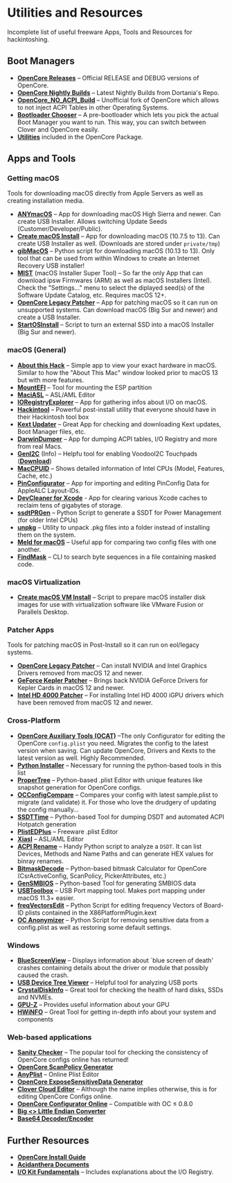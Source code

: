 # Utilities and Resources
Incomplete list of useful freeware Apps, Tools and Resources for hackintoshing.

## Boot Managers
- [**OpenCore Releases**](https://github.com/acidanthera/OpenCorePkg/releases) – Official RELEASE and DEBUG versions of OpenCore.
- [**OpenCore Nightly Builds**](https://dortania.github.io/builds/?product=OpenCorePkg&viewall=true) – Latest Nightly Builds from Dortania's Repo.
- [**OpenCore_NO_ACPI_Build**](https://github.com/wjz304/OpenCore_NO_ACPI_Build/releases) – Unofficial fork of OpenCore which allows to not inject ACPI Tables in other Operating Systems.
- [**Bootloader Chooser**](https://github.com/jief666/BootloaderChooser) – A pre-bootloader which lets you pick the actual Boot Manager you want to run. This way, you can switch between Clover and OpenCore easily.
- [**Utilities**](https://github.com/5T33Z0/OC-Little-Translated/blob/main/C_Utilities_and_Resources/OpenCore_Utilities.md) included in the OpenCore Package.

## Apps and Tools
### Getting macOS
Tools for downloading macOS directly from Apple Servers as well as creating installation media.

- [**ANYmacOS**](https://www.sl-soft.de/en/anymacos/) – App for downloading macOS High Sierra and newer. Can create USB Installer. Allows switching Update Seeds (Customer/Developer/Public).
- [**Create macOS Install**](https://github.com/LAbyOne/Create-MacOS-Install) – App for downloading macOS (10.7.5 to 13). Can create USB Installer as well. (Downloads are stored under `private/tmp`)
- [**gibMacOS**](https://github.com/corpnewt/gibMacOS) – Python script for downloading macOS (10.13 to 13). Only tool that can be used from within Windows to create an Internet Recovery USB installer!
- [**MIST**](https://github.com/ninxsoft/Mist) (macOS Installer Super Tool) – So far the only App that can download ipsw Firmwares (ARM) as well as macOS Installers (Intel). Check the "Settings…" menu to select the diplayed seed(s) of the Software Update Catalog, etc. Requires macOS 12+.
- [**OpenCore Legacy Patcher**](https://github.com/dortania/OpenCore-Legacy-Patcher) – App for patching macOS so it can run on unsupported systems. Can download macOS (Big Sur and newer) and create a USB Installer.
- [**StartOSInstall**](https://github.com/chris1111/Startosinstall-Ventura) – Script to turn an external SSD into a macOS Installer (Big Sur and newer).

### macOS (General)
- [**About this Hack**](https://github.com/0xCUB3/About-This-Hack) – Simple app to view your exact hardware in macOS. Similar to how the "About This Mac" window looked prior to macOS 13 but with more features. 
- [**MountEFI**](https://github.com/corpnewt/MountEFI) – Tool for mounting the ESP partition
- [**MaciASL**](https://github.com/acidanthera/MaciASL) – ASL/AML Editor
- [**IORegistryExplorer**](https://github.com/utopia-team/IORegistryExplorer) – App for gathering infos about I/O on macOS.
- [**Hackintool**](https://github.com/headkaze/Hackintool) – Powerful post-install utility that everyone should have in their Hackintosh tool box
- [**Kext Updater**](https://www.sl-soft.de/en/kext-updater/) – Great App for checking and downloading Kext updates, Boot Manager files, etc.
- [**DarwinDumper**](https://bitbucket.org/blackosx/darwindumper/downloads/) – App for dumping ACPI tables, I/O Registry and more from real Macs.
- [**GenI2C**](https://github.com/DogAndPot/GenI2C) (Info) – Helpfu tool for enabling VoodooI2C Touchpads ([**Download**](https://github.com/quynkk5/GenI2C/blob/main/GenI2C.zip?raw=true))
- [**MacCPUID**](https://www.intel.com/content/www/us/en/download/674424/maccpuid.html) –  Shows detailed information of Intel CPUs (Model, Features, Cache, etc.)
- [**PinConfigurator**](https://github.com/headkaze/PinConfigurator) – App for importing and editing PinConfig Data for AppleALC Layout-IDs.
- [**DevCleaner for Xcode**](https://github.com/vashpan/xcode-dev-cleaner) - App for clearing various Xcode caches to reclaim tens of gigabytes of storage.
- [**ssdtPRGen**](https://github.com/Piker-Alpha/ssdtPRGen.sh) – Python Script to generate a SSDT for Power Management (for older Intel CPUs)
- [**unpkg**](https://www.timdoug.com/unpkg/) – Utility to unpack .pkg files into a folder instead of installing them on the system.
- [**Meld for macOS**](https://yousseb.github.io/meld/) – Useful app for comparing two config files with one another.
- [**FindMask**](https://www.insanelymac.com/forum/topic/343572-for-hackers-an-utility-to-search-a-masked-string/) – CLI to search byte sequences in a file containing masked code.

### macOS Virtualization

- [**Create macOS VM Install**](https://github.com/rtrouton/create_macos_vm_install_dmg) – Script to prepare macOS installer disk images for use with virtualization software like VMware Fusion or Parallels Desktop.

### Patcher Apps
Tools for patching macOS in Post-Install so it can run on eol/legacy systems.

- [**OpenCore Legacy Patcher**](https://github.com/dortania/OpenCore-Legacy-Patcher) –  Can install NVIDIA and Intel Graphics Drivers removed from macOS 12 and newer.
- [**GeForce Kepler Patcher**](https://github.com/chris1111/Geforce-Kepler-patcher) – Brings back NVIDIA GeForce Drivers for Kepler Cards in macOS 12 and newer.
- [**Intel HD 4000 Patcher**](https://github.com/chris1111/Patch-HD4000-Monterey) – For installing Intel HD 4000 iGPU drivers which have been removed from macOS 12 and newer.

### Cross-Platform
- [**OpenCore Auxiliary Tools (OCAT)**](https://github.com/ic005k/QtOpenCoreConfig) –The only Configurator for editing the OpenCore `config.plist` you need. Migrates the config to the latest version when saving. Can update OpenCore, Drivers and Kexts to the latest version as well. Highly Recommended.
- [**Python Installer**](https://www.python.org/downloads/) – Necessary for running the python-based tools in this list
- [**ProperTree**](https://github.com/corpnewt/ProperTree) – Python-based .plist Editor with unique features like snapshot generation for OpenCore configs.
- [**OCConfigCompare**](https://github.com/corpnewt/OCConfigCompare) – Compares your  config with latest sample.plist to migrate (and validate) it. For those who love the drudgery of updating the config manually…
- [**SSDTTime**](https://github.com/corpnewt/SSDTTime) – Python-based Tool for dumping DSDT and automated ACPI Hotpatch generation
- [**PlistEDPlus**](https://github.com/ic005k/PlistEDPlus) – Freeware .plist Editor
- [**Xiasl**](https://github.com/ic005k/Xiasl) – ASL/AML Editor
- [**ACPI Rename**](https://github.com/corpnewt/ACPIRename) – Handy Python script to analyze a `DSDT`. It can list Devices, Methods and Name Paths and can generate HEX values for binray renames.
- [**BitmaskDecode**](https://github.com/corpnewt/BitmaskDecode) – Python-based bitmask Calculator for OpenCore (CsrActiveConfig, ScanPolicy, PickerAttributes, etc.)
- [**GenSMBIOS**](https://github.com/corpnewt/GenSMBIOS) – Python-based Tool for generating SMBIOS data
- [**USBToolbox**](https://github.com/USBToolBox/tool) – USB Port mapping tool. Makes port mapping under macOS 11.3+ easier.
- [**freqVectorsEdit**](https://github.com/Piker-Alpha/freqVectorsEdit.sh) – Python Script for editing frequency Vectors of Board-ID plists contained in the X86PlatformPlugin.kext
- [**OC Anonymizer**](https://github.com/dreamwhite/OC-Anonymizer) – Python Script for removing sensitive data from a config.plist as well as restoring some default settings.

### Windows
- [**BlueScreenView**](https://www.nirsoft.net/utils/blue_screen_view.html) –  Displays information about `blue screen of death' crashes containing details about the driver or module that possibly caused the crash.
- [**USB Device Tree Viewer**](https://www.uwe-sieber.de/usbtreeview_e.html) – Helpful tool for analyzing USB ports
- [**CrystalDiskInfo**](https://crystalmark.info/en/software/crystaldiskinfo/) – Great tool for checking the health of hard disks, SSDs and NVMEs.
- [**GPU-Z**](https://www.techpowerup.com/gpuz/) – Provides useful information about your GPU
- [**HWiNFO**](https://www.hwinfo.com/) – Great Tool for getting in-depth info about your system and components

### Web-based applications
- [**Sanity Checker**](https://sanitychecker.ocutils.me/) – The popular tool for checking the consistency of OpenCore configs online has returned!
- [**OpenCore ScanPolicy Generator**](https://oc-scanpolicy.vercel.app/)
- [**AnyPlist**](https://www.anyplist.com/#/) – Online Plist Editor
- [**OpenCore ExposeSensitiveData Generator**](https://dreamwhite-oc-esd.vercel.app/)
- [**Clover Cloud Editor**](https://cloudclovereditor.altervista.org/cce/cce/index.php) – Although the name implies otherwise, this is for editing OpenCore Configs online.
- [**OpenCore Configurator Online**](https://galada.gitee.io/opencoreconfiguratoronline/) – Compatible with OC ≤ 0.8.0
- [**Big <> Little Endian Converter**](https://www.save-editor.com/tools/wse_hex.html)
- [**Base64 Decoder/Encoder**](https://www.base64decode.org/)

## Further Resources
- [**OpenCore Install Guide**](https://dortania.github.io/OpenCore-Install-Guide/)
- [**Acidanthera Documents**](https://github.com/acidanthera/bugtracker/blob/master/DOCUMENTS.md)
- [**I/O Kit Fundamentals**](https://developer.apple.com/library/archive/documentation/DeviceDrivers/Conceptual/IOKitFundamentals/Introduction/Introduction.html#//apple_ref/doc/uid/TP0000011-CH204-TPXREF101) – Includes explanations about the I/O Registry.
